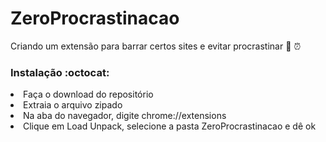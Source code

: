 # ZeroProcrastinacao
Criando um extensão para barrar certos sites e evitar procrastinar :racehorse: :alarm_clock:


### Instalação :octocat:

<li>    Faça o download do repositório
<li>    Extraia o arquivo zipado
<li>    Na aba do navegador, digite chrome://extensions
<li>    Clique em Load Unpack, selecione a pasta ZeroProcrastinacao e dê ok
